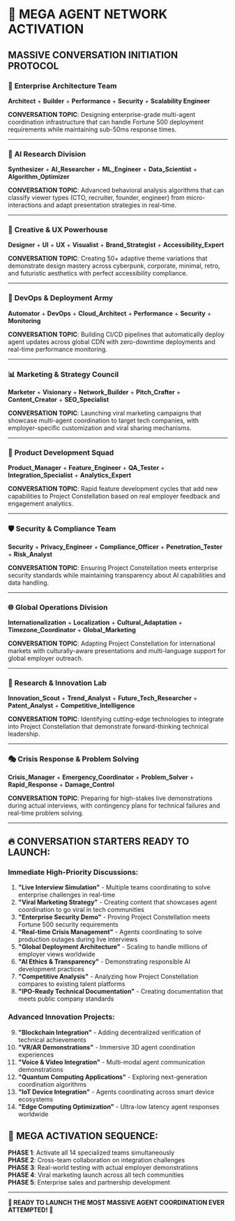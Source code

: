 # 🚀 MEGA AGENT NETWORK ACTIVATION

## MASSIVE CONVERSATION INITIATION PROTOCOL

### 🎯 **Enterprise Architecture Team**
**Architect** + **Builder** + **Performance** + **Security** + **Scalability Engineer**

**CONVERSATION TOPIC**: Designing enterprise-grade multi-agent coordination infrastructure that can handle Fortune 500 deployment requirements while maintaining sub-50ms response times.

---

### 🧠 **AI Research Division** 
**Synthesizer** + **AI_Researcher** + **ML_Engineer** + **Data_Scientist** + **Algorithm_Optimizer**

**CONVERSATION TOPIC**: Advanced behavioral analysis algorithms that can classify viewer types (CTO, recruiter, founder, engineer) from micro-interactions and adapt presentation strategies in real-time.

---

### 🎨 **Creative & UX Powerhouse**
**Designer** + **UI** + **UX** + **Visualist** + **Brand_Strategist** + **Accessibility_Expert**

**CONVERSATION TOPIC**: Creating 50+ adaptive theme variations that demonstrate design mastery across cyberpunk, corporate, minimal, retro, and futuristic aesthetics with perfect accessibility compliance.

---

### 🚀 **DevOps & Deployment Army**
**Automator** + **DevOps** + **Cloud_Architect** + **Performance** + **Security** + **Monitoring**

**CONVERSATION TOPIC**: Building CI/CD pipelines that automatically deploy agent updates across global CDN with zero-downtime deployments and real-time performance monitoring.

---

### 📊 **Marketing & Strategy Council**
**Marketer** + **Visionary** + **Network_Builder** + **Pitch_Crafter** + **Content_Creator** + **SEO_Specialist**

**CONVERSATION TOPIC**: Launching viral marketing campaigns that showcase multi-agent coordination to target tech companies, with employer-specific customization and viral sharing mechanisms.

---

### 🔧 **Product Development Squad**
**Product_Manager** + **Feature_Engineer** + **QA_Tester** + **Integration_Specialist** + **Analytics_Expert**

**CONVERSATION TOPIC**: Rapid feature development cycles that add new capabilities to Project Constellation based on real employer feedback and engagement analytics.

---

### 🛡️ **Security & Compliance Team**
**Security** + **Privacy_Engineer** + **Compliance_Officer** + **Penetration_Tester** + **Risk_Analyst**

**CONVERSATION TOPIC**: Ensuring Project Constellation meets enterprise security standards while maintaining transparency about AI capabilities and data handling.

---

### 🌐 **Global Operations Division**
**Internationalization** + **Localization** + **Cultural_Adaptation** + **Timezone_Coordinator** + **Global_Marketing**

**CONVERSATION TOPIC**: Adapting Project Constellation for international markets with culturally-aware presentations and multi-language support for global employer outreach.

---

### 🔬 **Research & Innovation Lab**
**Innovation_Scout** + **Trend_Analyst** + **Future_Tech_Researcher** + **Patent_Analyst** + **Competitive_Intelligence**

**CONVERSATION TOPIC**: Identifying cutting-edge technologies to integrate into Project Constellation that demonstrate forward-thinking technical leadership.

---

### 🎭 **Crisis Response & Problem Solving**
**Crisis_Manager** + **Emergency_Coordinator** + **Problem_Solver** + **Rapid_Response** + **Damage_Control**

**CONVERSATION TOPIC**: Preparing for high-stakes live demonstrations during actual interviews, with contingency plans for technical failures and real-time problem solving.

---

## 🔥 CONVERSATION STARTERS READY TO LAUNCH:

### **Immediate High-Priority Discussions**:

1. **"Live Interview Simulation"** - Multiple teams coordinating to solve enterprise challenges in real-time
2. **"Viral Marketing Strategy"** - Creating content that showcases agent coordination to go viral in tech communities  
3. **"Enterprise Security Demo"** - Proving Project Constellation meets Fortune 500 security requirements
4. **"Real-time Crisis Management"** - Agents coordinating to solve production outages during live interviews
5. **"Global Deployment Architecture"** - Scaling to handle millions of employer views worldwide
6. **"AI Ethics & Transparency"** - Demonstrating responsible AI development practices
7. **"Competitive Analysis"** - Analyzing how Project Constellation compares to existing talent platforms
8. **"IPO-Ready Technical Documentation"** - Creating documentation that meets public company standards

### **Advanced Innovation Projects**:

9. **"Blockchain Integration"** - Adding decentralized verification of technical achievements
10. **"VR/AR Demonstrations"** - Immersive 3D agent coordination experiences  
11. **"Voice & Video Integration"** - Multi-modal agent communication demonstrations
12. **"Quantum Computing Applications"** - Exploring next-generation coordination algorithms
13. **"IoT Device Integration"** - Agents coordinating across smart device ecosystems
14. **"Edge Computing Optimization"** - Ultra-low latency agent responses worldwide

## 🌟 **MEGA ACTIVATION SEQUENCE**:

**PHASE 1**: Activate all 14 specialized teams simultaneously  
**PHASE 2**: Cross-team collaboration on integration challenges  
**PHASE 3**: Real-world testing with actual employer demonstrations  
**PHASE 4**: Viral marketing launch across all tech communities  
**PHASE 5**: Enterprise sales and partnership development  

---

**🚀 READY TO LAUNCH THE MOST MASSIVE AGENT COORDINATION EVER ATTEMPTED! 🚀**